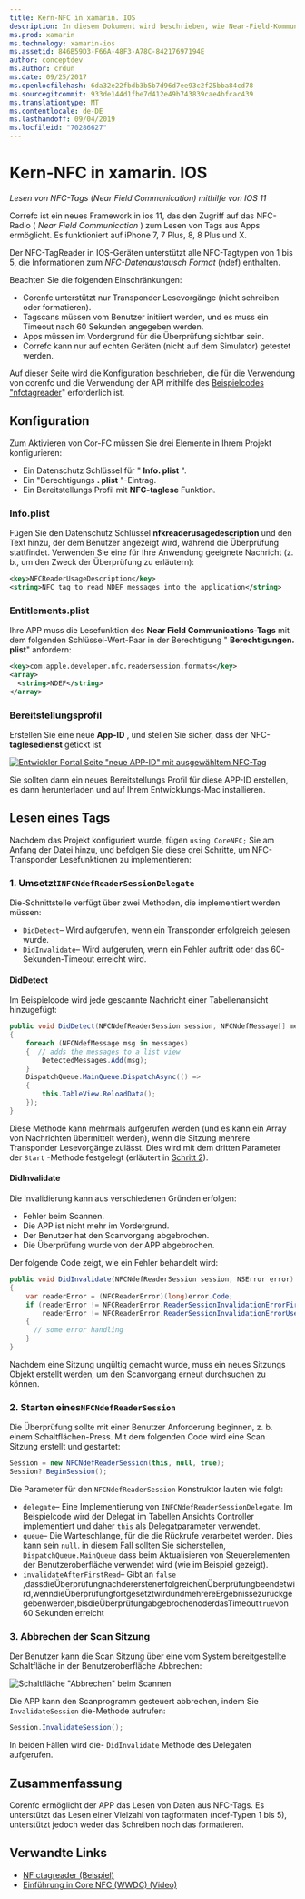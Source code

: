 ```yaml
---
title: Kern-NFC in xamarin. IOS
description: In diesem Dokument wird beschrieben, wie Near-Field-Kommunikations Tags in xamarin. IOS mithilfe der in ios 11 eingeführten APIs gelesen werden.
ms.prod: xamarin
ms.technology: xamarin-ios
ms.assetid: 846B59D3-F66A-48F3-A78C-84217697194E
author: conceptdev
ms.author: crdun
ms.date: 09/25/2017
ms.openlocfilehash: 6da32e22fbdb3b5b7d96d7ee93c2f25bba84cd78
ms.sourcegitcommit: 933de144d1fbe7d412e49b743839cae4bfcac439
ms.translationtype: MT
ms.contentlocale: de-DE
ms.lasthandoff: 09/04/2019
ms.locfileid: "70286627"
---
```

# <a name="core-nfc-in-xamarinios"></a>Kern-NFC in xamarin. IOS

_Lesen von NFC-Tags (Near Field Communication) mithilfe von IOS 11_

Correfc ist ein neues Framework in ios 11, das den Zugriff auf das NFC-Radio ( _Near Field Communication_ ) zum Lesen von Tags aus Apps ermöglicht. Es funktioniert auf iPhone 7, 7 Plus, 8, 8 Plus und X.

Der NFC-TagReader in IOS-Geräten unterstützt alle NFC-Tagtypen von 1 bis 5, die Informationen zum _NFC-Datenaustausch Format_ (ndef) enthalten.

Beachten Sie die folgenden Einschränkungen:

- Corenfc unterstützt nur Transponder Lesevorgänge (nicht schreiben oder formatieren).
- Tagscans müssen vom Benutzer initiiert werden, und es muss ein Timeout nach 60 Sekunden angegeben werden.
- Apps müssen im Vordergrund für die Überprüfung sichtbar sein.
- Correfc kann nur auf echten Geräten (nicht auf dem Simulator) getestet werden.

Auf dieser Seite wird die Konfiguration beschrieben, die für die Verwendung von corenfc und die Verwendung der API mithilfe des [Beispielcodes "nfctagreader](https://docs.microsoft.com/samples/xamarin/ios-samples/ios11-nfctagreader)" erforderlich ist.

## <a name="configuration"></a>Konfiguration

Zum Aktivieren von Cor-FC müssen Sie drei Elemente in Ihrem Projekt konfigurieren:

- Ein Datenschutz Schlüssel für " **Info. plist** ".
- Ein "Berechtigungs **. plist** "-Eintrag.
- Ein Bereitstellungs Profil mit **NFC-taglese** Funktion.

### <a name="infoplist"></a>Info.plist

Fügen Sie den Datenschutz Schlüssel **nfkreaderusagedescription** und den Text hinzu, der dem Benutzer angezeigt wird, während die Überprüfung stattfindet. Verwenden Sie eine für Ihre Anwendung geeignete Nachricht (z. b., um den Zweck der Überprüfung zu erläutern):

```xml
<key>NFCReaderUsageDescription</key>
<string>NFC tag to read NDEF messages into the application</string>
```

### <a name="entitlementsplist"></a>Entitlements.plist

Ihre APP muss die Lesefunktion des **Near Field Communications-Tags** mit dem folgenden Schlüssel-Wert-Paar in der Berechtigung " **Berechtigungen. plist**" anfordern:

```xml
<key>com.apple.developer.nfc.readersession.formats</key>
<array>
  <string>NDEF</string>
</array>
```

### <a name="provisioning-profile"></a>Bereitstellungsprofil

Erstellen Sie eine neue **App-ID** , und stellen Sie sicher, dass der NFC- **taglesedienst** getickt ist

[![Entwickler Portal Seite "neue APP-ID" mit ausgewähltem NFC-Tag](corenfc-images/app-services-nfc-sml.png)](corenfc-images/app-services-nfc.png#lightbox)

Sie sollten dann ein neues Bereitstellungs Profil für diese APP-ID erstellen, es dann herunterladen und auf Ihrem Entwicklungs-Mac installieren.

## <a name="reading-a-tag"></a>Lesen eines Tags

Nachdem das Projekt konfiguriert wurde, fügen `using CoreNFC;` Sie am Anfang der Datei hinzu, und befolgen Sie diese drei Schritte, um NFC-Transponder Lesefunktionen zu implementieren:

### <a name="1-implement-infcndefreadersessiondelegate"></a>1. Umsetzt`INFCNdefReaderSessionDelegate`

Die-Schnittstelle verfügt über zwei Methoden, die implementiert werden müssen:

- `DidDetect`– Wird aufgerufen, wenn ein Transponder erfolgreich gelesen wurde.
- `DidInvalidate`– Wird aufgerufen, wenn ein Fehler auftritt oder das 60-Sekunden-Timeout erreicht wird.

#### <a name="diddetect"></a>DidDetect

Im Beispielcode wird jede gescannte Nachricht einer Tabellenansicht hinzugefügt:

```csharp
public void DidDetect(NFCNdefReaderSession session, NFCNdefMessage[] messages)
{
    foreach (NFCNdefMessage msg in messages)
    {  // adds the messages to a list view
        DetectedMessages.Add(msg);
    }
    DispatchQueue.MainQueue.DispatchAsync(() =>
    {
        this.TableView.ReloadData();
    });
}
```

Diese Methode kann mehrmals aufgerufen werden (und es kann ein Array von Nachrichten übermittelt werden), wenn die Sitzung mehrere Transponder Lesevorgänge zulässt. Dies wird mit dem dritten Parameter der `Start` -Methode festgelegt (erläutert in [Schritt 2](#step2)).

#### <a name="didinvalidate"></a>DidInvalidate

Die Invalidierung kann aus verschiedenen Gründen erfolgen:

- Fehler beim Scannen.
- Die APP ist nicht mehr im Vordergrund.
- Der Benutzer hat den Scanvorgang abgebrochen.
- Die Überprüfung wurde von der APP abgebrochen.

Der folgende Code zeigt, wie ein Fehler behandelt wird:

```csharp
public void DidInvalidate(NFCNdefReaderSession session, NSError error)
{
    var readerError = (NFCReaderError)(long)error.Code;
    if (readerError != NFCReaderError.ReaderSessionInvalidationErrorFirstNDEFTagRead &&
        readerError != NFCReaderError.ReaderSessionInvalidationErrorUserCanceled)
    {
      // some error handling
    }
}
```

Nachdem eine Sitzung ungültig gemacht wurde, muss ein neues Sitzungs Objekt erstellt werden, um den Scanvorgang erneut durchsuchen zu können.

<a name="step2" />

### <a name="2-start-an-nfcndefreadersession"></a>2. Starten eines`NFCNdefReaderSession`

Die Überprüfung sollte mit einer Benutzer Anforderung beginnen, z. b. einem Schaltflächen-Press.
Mit dem folgenden Code wird eine Scan Sitzung erstellt und gestartet:

```csharp
Session = new NFCNdefReaderSession(this, null, true);
Session?.BeginSession();
```

Die Parameter für den `NFCNdefReaderSession` Konstruktor lauten wie folgt:

- `delegate`– Eine Implementierung von `INFCNdefReaderSessionDelegate`. Im Beispielcode wird der Delegat im Tabellen Ansichts Controller implementiert und daher `this` als Delegatparameter verwendet.
- `queue`– Die Warteschlange, für die die Rückrufe verarbeitet werden. Dies kann sein `null`. in diesem Fall sollten Sie sicherstellen, `DispatchQueue.MainQueue` dass beim Aktualisieren von Steuerelementen der Benutzeroberfläche verwendet wird (wie im Beispiel gezeigt).
- `invalidateAfterFirstRead`– Gibt an `false` ,dassdieÜberprüfungnachdererstenerfolgreichenÜberprüfungbeendetwird,wenndieÜberprüfungfortgesetztwirdundmehrereErgebnissezurückgegebenwerden,bisdieÜberprüfungabgebrochenoderdasTimeout`true`von 60 Sekunden erreicht


### <a name="3-cancel-the-scanning-session"></a>3. Abbrechen der Scan Sitzung

Der Benutzer kann die Scan Sitzung über eine vom System bereitgestellte Schaltfläche in der Benutzeroberfläche Abbrechen:

![Schaltfläche "Abbrechen" beim Scannen](corenfc-images/scan-cancel-sml.png)

Die APP kann den Scanprogramm gesteuert abbrechen, indem Sie `InvalidateSession` die-Methode aufrufen:

```csharp
Session.InvalidateSession();
```

In beiden Fällen wird die- `DidInvalidate` Methode des Delegaten aufgerufen.

## <a name="summary"></a>Zusammenfassung

Corenfc ermöglicht der APP das Lesen von Daten aus NFC-Tags. Es unterstützt das Lesen einer Vielzahl von tagformaten (ndef-Typen 1 bis 5), unterstützt jedoch weder das Schreiben noch das formatieren.


## <a name="related-links"></a>Verwandte Links

- [NF ctagreader (Beispiel)](https://docs.microsoft.com/samples/xamarin/ios-samples/ios11-nfctagreader)
- [Einführung in Core NFC (WWDC) (Video)](https://developer.apple.com/videos/play/wwdc2017/718/)
